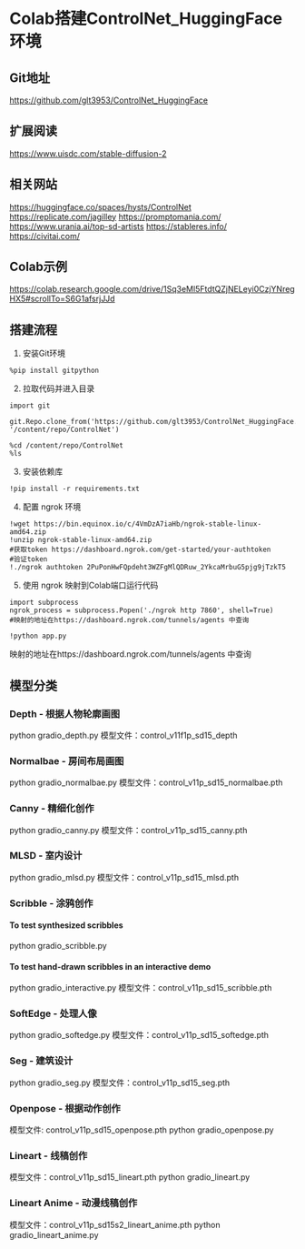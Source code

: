 # Colab搭建ControlNet_HuggingFace环境
## Git地址
https://github.com/glt3953/ControlNet_HuggingFace
## 扩展阅读
https://www.uisdc.com/stable-diffusion-2
## 相关网站
https://huggingface.co/spaces/hysts/ControlNet
https://replicate.com/jagilley
https://promptomania.com/
https://www.urania.ai/top-sd-artists
https://stableres.info/
https://civitai.com/
## Colab示例
https://colab.research.google.com/drive/1Sq3eMl5FtdtQZjNELeyi0CzjYNregHX5#scrollTo=S6G1afsrjJJd
## 搭建流程
1. 安装Git环境
```
%pip install gitpython
```
2. 拉取代码并进入目录
```
import git

git.Repo.clone_from('https://github.com/glt3953/ControlNet_HuggingFace.git', '/content/repo/ControlNet')

%cd /content/repo/ControlNet
%ls
```
3. 安装依赖库
```
!pip install -r requirements.txt
```
4. 配置 ngrok 环境
```
!wget https://bin.equinox.io/c/4VmDzA7iaHb/ngrok-stable-linux-amd64.zip
!unzip ngrok-stable-linux-amd64.zip
#获取token https://dashboard.ngrok.com/get-started/your-authtoken
#验证token
!./ngrok authtoken 2PuPonHwFQpdeht3WZFgMlQDRuw_2YkcaMrbuG5pjg9jTzkT5
```
5. 使用 ngrok 映射到Colab端口运行代码
```
import subprocess
ngrok_process = subprocess.Popen('./ngrok http 7860', shell=True)  
#映射的地址在https://dashboard.ngrok.com/tunnels/agents 中查询

!python app.py
```
映射的地址在https://dashboard.ngrok.com/tunnels/agents 中查询
## 模型分类
### Depth - 根据人物轮廓画图
python gradio_depth.py
模型文件：control_v11f1p_sd15_depth
### Normalbae - 房间布局画图
python gradio_normalbae.py
模型文件：control_v11p_sd15_normalbae.pth
### Canny - 精细化创作
python gradio_canny.py
模型文件：control_v11p_sd15_canny.pth
### MLSD - 室内设计
python gradio_mlsd.py
模型文件：control_v11p_sd15_mlsd.pth

### Scribble - 涂鸦创作
#### To test synthesized scribbles
python gradio_scribble.py
#### To test hand-drawn scribbles in an interactive demo
python gradio_interactive.py
模型文件：control_v11p_sd15_scribble.pth
### SoftEdge - 处理人像
python gradio_softedge.py
模型文件：control_v11p_sd15_softedge.pth
### Seg - 建筑设计
python gradio_seg.py
模型文件：control_v11p_sd15_seg.pth
### Openpose - 根据动作创作
模型文件: control_v11p_sd15_openpose.pth
python gradio_openpose.py
### Lineart - 线稿创作
模型文件：control_v11p_sd15_lineart.pth
python gradio_lineart.py
### Lineart Anime - 动漫线稿创作
模型文件：control_v11p_sd15s2_lineart_anime.pth
python gradio_lineart_anime.py